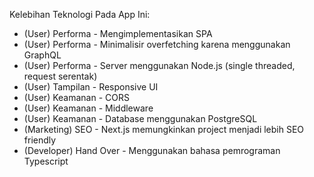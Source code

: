 <!-- Typescript -->
<!-- Node.js -->
<!-- PostgreSQL -->
<!-- GraphQL -->
<!-- Next.js -->
<!-- Chakra UI -->

Kelebihan Teknologi Pada App Ini:

- (User) Performa - Mengimplementasikan SPA
- (User) Performa - Minimalisir overfetching karena menggunakan GraphQL
- (User) Performa - Server menggunakan Node.js (single threaded, request serentak)
- (User) Tampilan - Responsive UI
- (User) Keamanan - CORS
- (User) Keamanan - Middleware
- (User) Keamanan - Database menggunakan PostgreSQL
- (Marketing) SEO - Next.js memungkinkan project menjadi lebih SEO friendly
- (Developer) Hand Over - Menggunakan bahasa pemrograman Typescript
